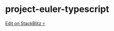 # project-euler-typescript

[Edit on StackBlitz ⚡️](https://stackblitz.com/edit/mle-project-euler-typescript)